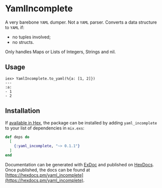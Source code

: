 # YamlIncomplete

A very barebone `YAML` dumper. Not a `YAML` parser. 
Converts a data structure to `YAML` if:
* no tuples involved;
* no structs.

Only handles Maps or Lists of Integers, Strings and nil.

## Usage

    iex> YamlIncomplete.to_yaml(%{a: [1, 2]})
    ---
    :a:
    - 1
    - 2

## Installation

If [available in Hex](https://hex.pm/docs/publish), the package can be installed
by adding `yaml_incomplete` to your list of dependencies in `mix.exs`:

```elixir
def deps do
  [
    {:yaml_incomplete, "~> 0.1.1"}
  ]
end
```

Documentation can be generated with [ExDoc](https://github.com/elixir-lang/ex_doc)
and published on [HexDocs](https://hexdocs.pm). Once published, the docs can
be found at [https://hexdocs.pm/yaml_incomplete](https://hexdocs.pm/yaml_incomplete).


